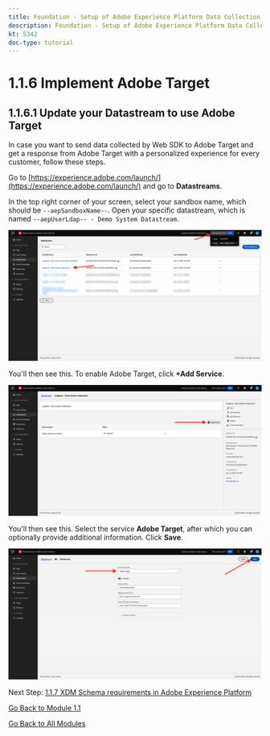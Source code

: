 ```yaml
---
title: Foundation - Setup of Adobe Experience Platform Data Collection and the Web SDK extension - Implement Adobe Target
description: Foundation - Setup of Adobe Experience Platform Data Collection and the Web SDK extension - Implement Adobe Target
kt: 5342
doc-type: tutorial
---
```

# 1.1.6 Implement Adobe Target

## 1.1.6.1 Update your Datastream to use Adobe Target

In case you want to send data collected by Web SDK to Adobe Target and get a response from Adobe Target with a personalized experience for every customer, follow these steps.

Go to [https://experience.adobe.com/launch/](https://experience.adobe.com/launch/) and go to **Datastreams**. 

In the top right corner of your screen, select your sandbox name, which should be `--aepSandboxName--`. Open your specific datastream, which is named `--aepUserLdap-- - Demo System Datastream`.

![Click Edge Configuration icon in the left navigation](./images/edgeconfig1b.png)

You'll then see this. To enable Adobe Target, click **+Add Service**.

![AEP Debugger](./images/aa2.png)

You'll then see this. Select the service **Adobe Target**, after which you can optionally provide additional information. Click **Save**.

![AEP Debugger](./images/at1.png)

Next Step: [1.1.7 XDM Schema requirements in Adobe Experience Platform](./ex7.md)

[Go Back to Module 1.1](./data-ingestion-launch-web-sdk.md)

[Go Back to All Modules](./../../../overview.md)

